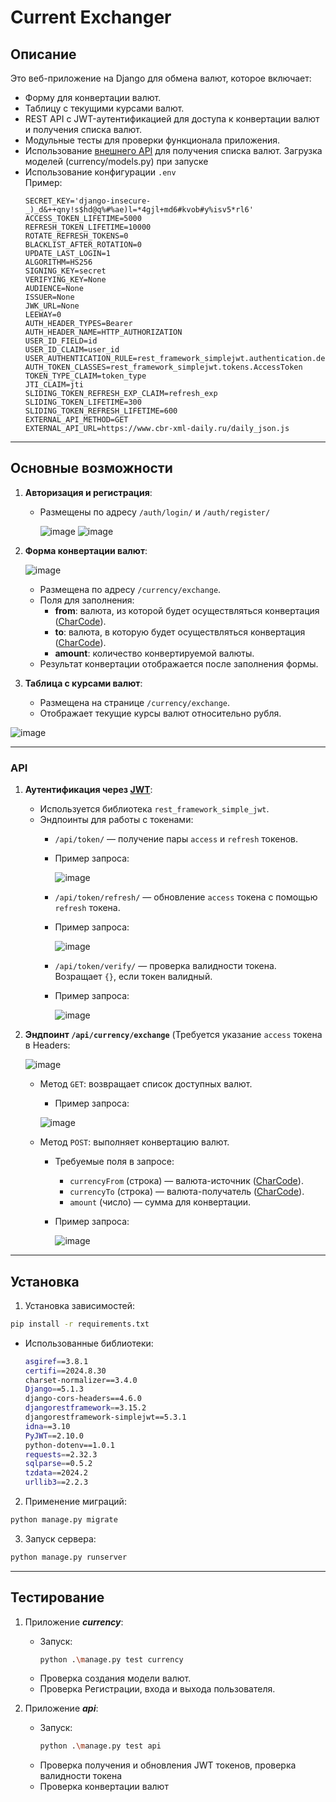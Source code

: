 # Current Exchanger

## Описание
Это веб-приложение на Django для обмена валют, которое включает:
- Форму для конвертации валют.
- Таблицу с текущими курсами валют.
- REST API с JWT-аутентификацией для доступа к конвертации валют и получения списка валют.
- Модульные тесты для проверки функционала приложения.
- Использование [внешнего API](https://www.cbr-xml-daily.ru/daily_json.js) для получения списка валют. Загрузка моделей (currency/models.py) при запуске
- Использование конфигурации `.env` <br>
  Пример:
    ```env
    SECRET_KEY='django-insecure-_)_d&++qny!s$hd@q%#%ae)l=*4gjl+md6#kvob#y%isv5*rl6'
    ACCESS_TOKEN_LIFETIME=5000
    REFRESH_TOKEN_LIFETIME=10000
    ROTATE_REFRESH_TOKENS=0
    BLACKLIST_AFTER_ROTATION=0
    UPDATE_LAST_LOGIN=1
    ALGORITHM=HS256
    SIGNING_KEY=secret
    VERIFYING_KEY=None
    AUDIENCE=None
    ISSUER=None
    JWK_URL=None
    LEEWAY=0
    AUTH_HEADER_TYPES=Bearer
    AUTH_HEADER_NAME=HTTP_AUTHORIZATION
    USER_ID_FIELD=id
    USER_ID_CLAIM=user_id
    USER_AUTHENTICATION_RULE=rest_framework_simplejwt.authentication.default_user_authentication_rule
    AUTH_TOKEN_CLASSES=rest_framework_simplejwt.tokens.AccessToken
    TOKEN_TYPE_CLAIM=token_type
    JTI_CLAIM=jti
    SLIDING_TOKEN_REFRESH_EXP_CLAIM=refresh_exp
    SLIDING_TOKEN_LIFETIME=300
    SLIDING_TOKEN_REFRESH_LIFETIME=600
    EXTERNAL_API_METHOD=GET
    EXTERNAL_API_URL=https://www.cbr-xml-daily.ru/daily_json.js
    ```
---

## Основные возможности
1. **Авторизация и регистрация**:
   - Размещены по адресу `/auth/login/` и `/auth/register/`
     
     ![image](https://github.com/user-attachments/assets/3616a896-7e1f-4891-a065-ab0963c15230) ![image](https://github.com/user-attachments/assets/4be97e49-c2e8-4a88-80b9-ca19e8ee52e1)


3. **Форма конвертации валют**:

   ![image](https://github.com/user-attachments/assets/51322515-04e8-4454-a287-eb3d7369175c)

   - Размещена по адресу `/currency/exchange`.
   - Поля для заполнения:
     - **from**: валюта, из которой будет осуществляться конвертация ([CharCode](https://www.iban.com/currency-codes)).
     - **to**: валюта, в которую будет осуществляться конвертация ([CharCode](https://www.iban.com/currency-codes)).
     - **amount**: количество конвертируемой валюты.
   - Результат конвертации отображается после заполнения формы.

4. **Таблица с курсами валют**:
   - Размещена на странице `/currency/exchange`.
   - Отображает текущие курсы валют относительно рубля.

 ![image](https://github.com/user-attachments/assets/f2d040a4-d3bd-4751-a061-b65c894c1d43)

---

### API
1. **Аутентификация через [JWT](https://django-rest-framework-simplejwt.readthedocs.io/en/latest/)**:
   - Используется библиотека `rest_framework_simple_jwt`.
   - Эндпоинты для работы с токенами:
     - `/api/token/` — получение пары `access` и `refresh` токенов.
     - Пример запроса:
       
       ![image](https://github.com/user-attachments/assets/5138b67a-4fd9-4fc8-ba30-a03c71548578)

     - `/api/token/refresh/` — обновление `access` токена с помощью `refresh` токена.
     - Пример запроса:
       
       ![image](https://github.com/user-attachments/assets/a8853d77-4bff-4e72-b966-948380098eef)

     - `/api/token/verify/` — проверка валидности токена. Возращает ```{}```, если токен валидный.
     - Пример запроса:
       
       ![image](https://github.com/user-attachments/assets/b5933d02-2650-448a-971c-e3b78b61e42e)
       
2. **Эндпоинт `/api/currency/exchange`** (Требуется указание ```access``` токена в Headers:
   
   ![image](https://github.com/user-attachments/assets/2ea5ed17-6e90-4eb7-81c9-e7880d38a191)
   
   - Метод `GET`: возвращает список доступных валют.
     - Пример запроса:
       
      ![image](https://github.com/user-attachments/assets/f40573b1-cc4e-4b8a-9da9-a9ba5e8ac823)

       
   - Метод `POST`: выполняет конвертацию валют.
     - Требуемые поля в запросе:
       - `currencyFrom` (строка) — валюта-источник ([CharCode](https://www.iban.com/currency-codes)).
       - `currencyTo` (строка) — валюта-получатель ([CharCode](https://www.iban.com/currency-codes)).
       - `amount` (число) — сумма для конвертации.
     - Пример запроса:
       
        ![image](https://github.com/user-attachments/assets/e12aece0-4b78-45bd-b48e-8f9f1cf056b5)



---

## Установка

1. Установка зависимостей:

```bash
pip install -r requirements.txt
```
  - Использованные библиотеки:

    ```bash
    asgiref==3.8.1
    certifi==2024.8.30
    charset-normalizer==3.4.0
    Django==5.1.3
    django-cors-headers==4.6.0
    djangorestframework==3.15.2
    djangorestframework-simplejwt==5.3.1
    idna==3.10
    PyJWT==2.10.0
    python-dotenv==1.0.1
    requests==2.32.3
    sqlparse==0.5.2
    tzdata==2024.2
    urllib3==2.2.3
    ```

2. Применение миграций:

```bash
python manage.py migrate
```

3. Запуск сервера:

```bash
python manage.py runserver
```

---

## Тестирование
1. Приложение ***currency***:
   - Запуск:
      ```bash
     python .\manage.py test currency
      ```
   - Проверка создания модели валют.
   - Проверка Регистрации, входа и выхода пользователя.

2. Приложение ***api***:
   - Запуск:
     ```bash
     python .\manage.py test api
     ```
   - Проверка получения и обновления JWT токенов, проверка валидности токена
   - Проверка конвертации валют
